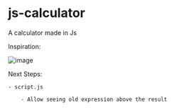 # js-calculator
A calculator made in Js

Inspiration:

![image](https://user-images.githubusercontent.com/118442144/218381184-34dc876a-44c5-4700-8d1e-275e95dacf36.png)

Next Steps:

    - script.js

        - Allow seeing old expression above the result